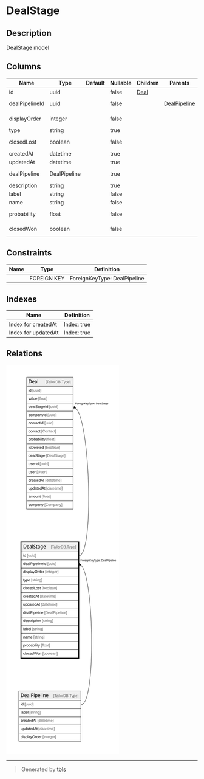 # DealStage

## Description

DealStage model

## Columns

| Name | Type | Default | Nullable | Children | Parents | Comment |
| ---- | ---- | ------- | -------- | -------- | ------- | ------- |
| id | uuid |  | false | [Deal](Deal.md) |  |  |
| dealPipelineId | uuid |  | false |  | [DealPipeline](DealPipeline.md) | DealPipeline ID |
| displayOrder | integer |  | false |  |  | Display Order |
| type | string |  | true |  |  | Stage type |
| closedLost | boolean |  | false |  |  | Closed Lost? |
| createdAt | datetime |  | true |  |  | createdAt |
| updatedAt | datetime |  | true |  |  | updatedAt |
| dealPipeline | DealPipeline |  | true |  |  | Link to the DealPipeline |
| description | string |  | true |  |  | Description |
| label | string |  | false |  |  | Label |
| name | string |  | false |  |  | Name |
| probability | float |  | false |  |  | Default probability |
| closedWon | boolean |  | false |  |  | Closed Won? |

## Constraints

| Name | Type | Definition |
| ---- | ---- | ---------- |
|  | FOREIGN KEY | ForeignKeyType: DealPipeline |

## Indexes

| Name | Definition |
| ---- | ---------- |
| Index for createdAt | Index: true |
| Index for updatedAt | Index: true |

## Relations

![er](DealStage.svg)

---

> Generated by [tbls](https://github.com/k1LoW/tbls)
